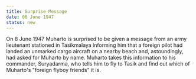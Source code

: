```yaml
---
title: Surprise Message
date: 08 June 1947 
status: new
---
```


On 8 June 1947 Muharto is surprised to be given a message from an army
lieutenant stationed in Tasikmalaya informing him that a foreign pilot
had landed an unmarked cargo aircraft on a nearby beach and,
astoundingly, had asked for Muharto by name. Muharto takes this
information to his commander, Suryadarma, who tells him to fly to Tasik
and find out which of Muharto's "foreign flyboy friends" it is.
